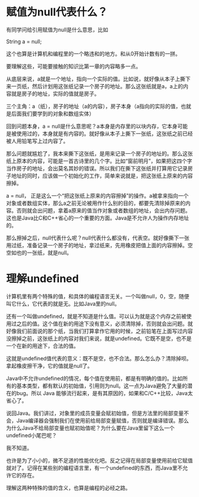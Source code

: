 # 赋值为null代表什么？

有同学问给引用赋值为null是什么意思，比如

String a = null;

这个也算是计算机和编程里的一个略违和的地方。和从0开始计数有的一拼。

要理解这些，可能要接触的知识比第一章的内容略多一点。

从底层来说，a就是一个地址，指向一个实际的值。比如说，就好像从本子上撕下来一页纸，然后计划用这张纸记录一个房子的地址。那么这张纸就是a，a上的内容就是房子的地址，实际的值就是房子。

三个主角：a（纸），房子的地址（a的内容），房子本身（a指向的实际的值，也就是后面我们要学到的对象和数组实体）

回到问题本身，a = null是什么意思呢？a本身是内存里的以块内存，它本身可能是被使用过的，本身就是有内容的。就好像从本子上撕下一张纸，这张纸之前已经被人用铅笔写上过内容了。

那么问题就尴尬了，我本来撕下这张纸，是用来记录一个房子的地址的。那么这张纸上原本的内容，可能是一首古诗里的几个字。比如“窗前明月”，如果把这四个字当作房子的地址，会出莫名其妙的错误。所以我们在撕下这张纸并打算用它记录房子地址的同时，应该做一个初始化的工作，简单来说就是，把这张纸上原来的内容擦掉。

a = null， 正是这么一个“把这张纸上原来的内容擦掉”的操作。a被拿来指向一个对象或者数组实体，那么a之前无论被用作什么别的目的，都要先清除掉原来的内容。否则就会出问题，拿着a原来的值当作对象或者数组的地址，会出内存问题。这也是Java比C和C++省心的一个重要的方面。Java是不允许人为操作内存地址的。

那么擦掉之后，null代表什么呢？null代表什么都没有，代表空。就好像撕下一张用过纸，准备记录一个房子的地址，拿过纸来，先用橡皮把值上面的内容擦掉。空空如也的一张纸，就是null。

# 理解undefined

计算机里有两个特殊的值，和具体的编程语言无关。一个叫做null，0，空，随便叫它什么，它代表的就是无。比如Java里的null。

还有一个叫做undefined，就是不知道是什么值。可以认为就是这个内存之前被使用过之后的值。这个值在新的用途下没有意义，必须清除掉，否则就会出问题。就好像我们前面说的那个纸，当我们打算拿作它用的时候，之前铅笔在上面写过内容没擦掉之前，这张纸上的内容对我们来说，就是undefined。它既不是空，也不是一个在新的用途下，合法的值。

这就是undefined值代表的意义：既不是空，也不合法。那么怎么办？清除掉呗。拿起橡皮擦干净，它的值就是null了。

Java中不允许undefined的情况，每个值在使用前，都是有明确的值的。比如所有的基本类型，都有默认的初始值，引用则为null。这一点为Java避免了大量的潜在的bug。所以 Java 能够流行起来，是有其原因的，如果和C/C++比较，Java太省心了。

说回Java。我们讲过，对象里的成员变量会赋初始值，但是方法里的局部变量不会，Java编译器会强制我们在使用前给局部变量赋值，否则就是编译错误。那么为什么Java不给局部变量也赋初始值呢？为什么要在Java里留下这么一个undefined小尾巴呢？

我不知道。

也许是为了小小的，微不足道的性能优化吧。反之记得在局部变量使用前给它赋值就对了。记得在某些别的编程语言里，有一个undefined的东西，而Java里不允许它的存在。

理解这两种特殊的值的含义，也算是编程的必经之路。
